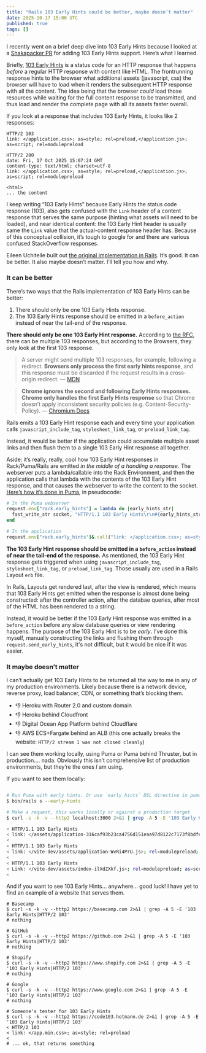```yaml
---
title: "Rails 103 Early Hints could be better, maybe doesn’t matter"
date: 2025-10-17 15:00 UTC
published: true
tags: []
---
```


I recently went on a brief deep dive into 103 Early Hints because I looked at a [Shakapacker PR](https://github.com/shakacode/shakapacker/pull/722) for adding 103 Early Hints support. Here’s what I learned.

Briefly, [103 Early Hints](https://developer.chrome.com/docs/web-platform/early-hints) is a status code for an HTTP response that happens _before_ a regular HTTP response with content like HTML. The frontrunning response hints to the browser what additional assets (javascript, css) the browser will have to load when it renders the subsequent HTTP response with all the content. The idea being that the browser _could_  load those resources while waiting for the full content response to be transmitted, and thus load and render the complete page with all its assets faster overall. 

If you look at a response that includes 103 Early Hints, it looks like 2 responses:

```
HTTP/2 103
link: </application.css>; as=style; rel=preload,</application.js>; as=script; rel=modulepreload

HTTP/2 200
date: Fri, 17 Oct 2025 15:07:24 GMT
content-type: text/html; charset=utf-8
link: </application.css>; as=style; rel=preload,</application.js>; as=script; rel=modulepreload

<html> 
... the content
```


I keep writing “103 Early Hints” because Early Hints the status code response (103), also gets confused with the `Link` header of a content response that serves the same purpose (hinting what assets will need to be loaded), and near identical content: the 103 Early Hint header is usually same the `Link` value that the actual-content response header has. Because of this conceptual collision, it’s tough to google for and there are various confused StackOverflow responses.

Eileen Uchitelle built out [the original implementation in Rails](https://eileencodes.com/posts/http2-early-hints/). It’s good. It can be better. It also maybe doesn’t matter. I’ll tell you how and why.

### It can be better

There’s two ways that the Rails implementation of 103 Early Hints can be better: 

1. There should only be one 103 Early Hints response.
2. The 103 Early Hints response should be emitted in a `before_action` instead of near the tail-end of the response. 

**There should only be one 103 Early Hint response.** According to [the RFC](https://datatracker.ietf.org/doc/html/rfc8297), there can be multiple 103 responses, but according to the Browsers, they only look at the first 103 response.

> A server might send multiple 103 responses, for example, following a redirect. **Browsers only process the first early hints response**, and this response must be discarded if the request results in a cross-origin redirect. — [MDN](https://developer.mozilla.org/en-US/docs/Web/HTTP/Reference/Status/103)

> **Chrome ignores the second and following Early Hints responses. Chrome only handles the first Early Hints response** so that Chrome doesn’t apply inconsistent security policies (e.g. Content-Security-Policy). — [Chromium Docs](https://source.chromium.org/chromium/chromium/src/+/main:docs/early-hints.md;l=18?q=early%20hints&ss=chromium%2Fchromium%2Fsrc:docs%2F)

Rails emits a 103 Early Hint response each and every time your application calls `javascript_include_tag`, `stylesheet_link_tag`, or `preload_link_tag`.

Instead, it would be better if the application could accumulate multiple asset links and then flush them to a single 103 Early Hint response all together. 

Aside: it’s really, really, cool how 103 Early Hint responses in Rack/Puma/Rails are emitted _in the middle of a handling a response_. The webserver puts a lambda/callable into the Rack Environment, and then the application calls that lambda with the contents of the 103 Early Hint response, and that causes the webserver to write the content to the socket. [Here’s how it’s done in Puma](https://github.com/puma/puma/blob/a5206f1acdb953f87e690909d4434bb7e0b134af/lib/puma/request.rb#L78-L87), in pseudocode:

```ruby
# In the Puma webserver
request.env["rack.early_hints"] = lambda do |early_hints_str|
  fast_write_str socket, "HTTP/1.1 103 Early Hints\r\n#{early_hints_str}\r\n" 
end

# In the application
request.env["rack.early_hints"]&.call("link: </application.css>; as=style; rel=preload,</application.js>; as=script; rel=modulepreload")
```

**The 103 Early Hint response should be emitted in a `before_action` instead of near the tail-end of the response.** As mentioned, the 103 Early Hint response gets triggered when using `javascript_include_tag`, `stylesheet_link_tag`, or `preload_link_tag`.  Those usually are used in a Rails Layout `erb` file. 

In Rails, Layouts get rendered last, after the view is rendered, which means that 103 Early Hints get emitted when the response is almost done being constructed: after the controller action, after the databae queries, after most of the HTML has been rendered to a string.

Instead, it would be better if the 103 Early Hint response was emitted in a `before_action` before any slow database queries or view rendering happens. The purpose of the 103 Early Hint is to be _early_. I've done this myself, manually constructing the links and flushing them through `request.send_early_hints`, it's not difficult, but it would be nice if it was easier.

### It maybe doesn’t matter

I can’t actually get 103 Early Hints to be returned all the way to me in any of my production environments. Likely because there is a network device, reverse proxy, load balancer, CDN, or something that’s blocking them. 

- 👎 Heroku with Router 2.0 and custom domain
- 👎 Heroku behind Cloudfront
- 👎 Digital Ocean App Platform behind Cloudflare
- 👎 AWS ECS+Fargate behind an ALB (this one actually breaks the website: `HTTP/2 stream 1 was not closed cleanly`)

I can see them working locally, using Puma or Puma behind Thruster, but in production…. nada. Obviously this isn’t comprehensive list of production environments, but they’re the ones _I_ am using. 

If you want to see them locally:

```bash

# Run Puma with early hints. Or use `early_hints` DSL directive in puma.rb
$ bin/rails s --early-hints

# Make a request, this works locally or against a production target
$ curl -s -k -v --http2 localhost:3000 2>&1 | grep -A 5 -E '103 Early Hints|HTTP/2 103'

< HTTP/1.1 103 Early Hints
< link: </assets/application-316caf93b23ca4756d151eaa97d8122c7173f8bdfea91203603e56621193c19e.css>; rel=preload; as=style; nopush
<
< HTTP/1.1 103 Early Hints
< link: </vite-dev/assets/application-WvRi4PrU.js>; rel=modulepreload; as=script; crossorigin=anonymous; nopush
<
< HTTP/1.1 103 Early Hints
< Link: </vite-dev/assets/index-ilXdZXkf.js>; rel=modulepreload; as=script; crossorigin=anonymous
<
```

And if you want to see 103 Early Hints… anywhere… good luck! I have yet to find an example of a website that serves them.

```
# Basecamp
$ curl -s -k -v --http2 https://basecamp.com 2>&1 | grep -A 5 -E '103 Early Hints|HTTP/2 103'
# nothing

# GitHub
$ curl -s -k -v --http2 https://github.com 2>&1 | grep -A 5 -E '103 Early Hints|HTTP/2 103'
# nothing

# Shopify
$ curl -s -k -v --http2 https://www.shopify.com 2>&1 | grep -A 5 -E '103 Early Hints|HTTP/2 103'
# nothing

# Google
$ curl -s -k -v --http2 https://www.google.com 2>&1 | grep -A 5 -E '103 Early Hints|HTTP/2 103'
# nothing

# Someone's tester for 103 Early Hints
$ curl -s -k -v --http2 https://code103.hotmann.de 2>&1 | grep -A 5 -E '103 Early Hints|HTTP/2 103'
< HTTP/2 103
< link: </app.min.css>; as=style; rel=preload
<
# ... ok, that returns something
```


